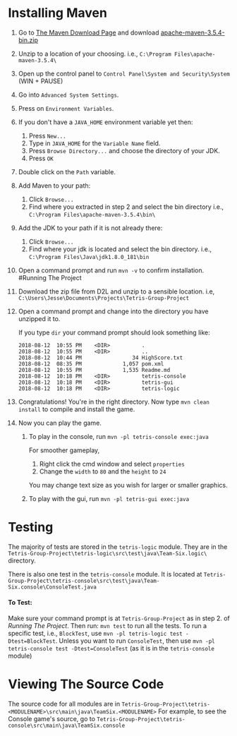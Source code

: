 # Installing Maven
 1. Go to [The Maven Download Page](https://maven.apache.org/download.cgi) and download 
 [apache-maven-3.5.4-bin.zip](http://apache.mirror.rafal.ca/maven/maven-3/3.5.4/binaries/apache-maven-3.5.4-bin.zip)
 2. Unzip to a location of your choosing. i.e., `C:\Program Files\apache-maven-3.5.4\`
 3. Open up the control panel to `Control Panel\System and Security\System` (WIN + PAUSE)
 4. Go into `Advanced System Settings`.
 5. Press on `Environment Variables`.
 6. If you don't have a `JAVA_HOME` environment variable yet then:
    1. Press `New...`
    2. Type in `JAVA_HOME` for the `Variable Name` field.
    3. Press `Browse Directory...` and choose the directory of your JDK.
    4. Press `OK`
 7. Double click on the `Path` variable.
 8. Add Maven to your path:
    1. Click `Browse...`
    2. Find where you extracted in step 2 and select the bin directory
        i.e., `C:\Program Files\apache-maven-3.5.4\bin\`
 9. Add the JDK to your path if it is not already there:
    1. Click `Browse...`
    2. Find where your jdk is located and select the bin directory. i.e., `C:\Program Files\Java\jdk1.8.0_181\bin`
10. Open a command prompt and run `mvn -v` to confirm installation.
#Running The Project
1. Download the zip file from D2L and unzip to a sensible location. i.e, `C:\Users\Jesse\Documents\Projects\Tetris-Group-Project`
2. Open a command prompt and change into the directory you have unzipped it to.
    
    If you type `dir` your command prompt should look something like: 
    ```
    2018-08-12  10:55 PM    <DIR>          .
    2018-08-12  10:55 PM    <DIR>          ..
    2018-08-12  10:44 PM                34 HighScore.txt
    2018-08-12  08:35 PM             1,057 pom.xml
    2018-08-12  10:55 PM             1,535 Readme.md
    2018-08-12  10:18 PM    <DIR>          tetris-console
    2018-08-12  10:18 PM    <DIR>          tetris-gui
    2018-08-12  10:18 PM    <DIR>          tetris-logic
    ```
3. Congratulations! You're in the right directory. Now type `mvn clean install` to compile and 
install the game.
4. Now you can play the game.
    1. To play in the console, run `mvn -pl tetris-console exec:java`
    
        For smoother gameplay, 
        1. Right click the cmd window and select `properties`
        2. Change the `width` to `80` and the `height` to `24`
        
        You may change text size as you wish for larger or smaller graphics.
    1. To play with the gui, run `mvn -pl tetris-gui exec:java`

# Testing
The majority of tests are stored in the `tetris-logic` module.
They are in the `Tetris-Group-Project\tetris-logic\src\test\java\Team-Six.logic\` directory.

There is also one test in the `tetris-console` module.
It is located at `Tetris-Group-Project\tetris-console\src\test\java\Team-Six.console\ConsoleTest.java`

#### To Test:
Make sure your command prompt is at `Tetris-Group-Project` as in step 2. of _Running The Project_.
Then run: `mvn test` to run all the tests.
To run a specific test, i.e., `BlockTest`, use `mvn -pl tetris-logic test -Dtest=BlockTest`. 
Unless you want to run `ConsoleTest`, then use `mvn -pl tetris-console test -Dtest=ConsoleTest` 
(as it is in the `tetris-console` module)
# Viewing The Source Code
The source code for all modules are in 
`Tetris-Group-Project\tetris-<MODULENAME>\src\main\java\TeamSix.<MODULENAME>`
For example, to see the Console game's source, go to 
`Tetris-Group-Project\tetris-console\src\main\java\TeamSix.console`
